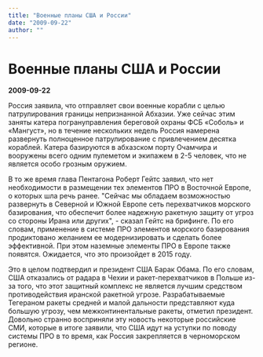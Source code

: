 ```yaml
---
title: "Военные планы США и России"
date: "2009-09-22"
author: ""
---
```


# Военные планы США и России

**2009-09-22** 

Россия заявила, что отправляет свои военные корабли с целью патрулирования границы непризнанной Абхазии. Уже сейчас этим заняты катера  погрануправления береговой охраны ФСБ «Соболь» и «Мангуст», но в течение нескольких недель Россия намерена развернуть полноценное патрулирование с привлечением десятка кораблей. Катера базируются в абхазском порту Очамчира и вооружены всего одним пулеметом и экипажем в 2-5 человек, что не является особо грозным оружием.

В то же время глава Пентагона Роберт Гейтс заявил, что  нет необходимости в размещении тех элементов ПРО  в Восточной Европе, о которых шла речь ранее. "Сейчас мы обладаем возможностью развернуть в Северной и Южной Европе сеть перехватчиков морского базирования, что обеспечит более надежную ракетную защиту от угроз со стороны Ирана или других", - сказал Гейтс на брифинге. По его словам, применение в системе ПРО элементов морского базирования продиктовано желанием ее модернизировать и сделать более эффективной. При этом наземные элементы ПРО в Европе также появятся. Ожидается, что это произойдет в 2015 году.

Это в целом подтвердил и президент США Барак Обама. По его словам, США отказались от радара в Чехии и ракет-перехватчиков в Польше из-за того, что этот защитный комплекс не является лучшим средством противодействия иранской ракетной угрозе. Разрабатываемые Тегераном ракеты средней и малой дальности представляют куда большую угрозу, чем межконтинентальные ракеты, отметил президент. Довольно странно восприняли эту новость некоторые российские СМИ, которые в итоге заявили, что США идут на уступки по поводу системы ПРО в то время, как Россия закрепляется в черноморском регионе.